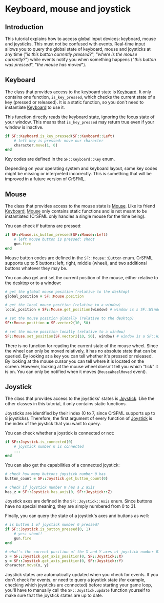 # Keyboard, mouse and joystick

## Introduction

This tutorial explains how to access global input devices: keyboard, mouse and joysticks. This must not be confused with events. Real-time input allows you to query the global state of keyboard, mouse and joysticks at any time ("*is this button currently pressed?*", "*where is the mouse currently?*") while events notify you when something happens ("*this button was pressed*", "*the mouse has moved*").

## Keyboard

The class that provides access to the keyboard state is [Keyboard]({{book.api}}/Keyboard.html). It only contains one function, `is_key_pressed`, which checks the current state of a key (pressed or released). It is a static function, so you don't need to instantiate [Keyboard]({{book.api}}/Keyboard.html) to use it.

This function directly reads the keyboard state, ignoring the focus state of your window. This means that `is_key_pressed` may return true even if your window is inactive.

```ruby
if SF::Keyboard.is_key_pressed(SF::Keyboard::Left)
    # left key is pressed: move our character
    character.move(1, 0)
end
```

Key codes are defined in the `SF::Keyboard::Key` enum.

Depending on your operating system and keyboard layout, some key codes might be missing or interpreted incorrectly. This is something that will be improved in a future version of CrSFML.

## Mouse

The class that provides access to the mouse state is [Mouse]({{book.api}}/Mouse.html). Like its friend [Keyboard]({{book.api}}/Keyboard.html), [Mouse]({{book.api}}/Mouse.html) only contains static functions and is not meant to be instantiated (CrSFML only handles a single mouse for the time being).

You can check if buttons are pressed:

```ruby
if SF::Mouse.is_button_pressed(SF::Mouse::Left)
    # left mouse button is pressed: shoot
    gun.fire
end
```

Mouse button codes are defined in the `SF::Mouse::Button` enum. CrSFML supports up to 5 buttons: left, right, middle (wheel), and two additional buttons whatever they may be.

You can also get and set the current position of the mouse, either relative to the desktop or to a window:

```ruby
# get the global mouse position (relative to the desktop)
global_position = SF::Mouse.position

# get the local mouse position (relative to a window)
local_position = SF::Mouse.get_position(window) # window is a SF::Window
```



```ruby
# set the mouse position globally (relative to the desktop)
SF::Mouse.position = SF.vector2(10, 50)

# set the mouse position locally (relative to a window)
SF::Mouse.set_position(SF.vector2(10, 50), window) # window is a SF::Window
```

There is no function for reading the current state of the mouse wheel. Since the wheel can only be moved relatively, it has no absolute state that can be queried. By looking at a key you can tell whether it's pressed or released. By looking at the mouse cursor you can tell where it is located on the screen. However, looking at the mouse wheel doesn't tell you which "tick" it is on. You can only be notified when it moves (`MouseWheelMoved` event).

## Joystick

The class that provides access to the joysticks' states is [Joystick]({{book.api}}/Joystick.html). Like the other classes in this tutorial, it only contains static functions.

Joysticks are identified by their index (0 to 7, since CrSFML supports up to 8 joysticks). Therefore, the first argument of every function of [Joystick]({{book.api}}/Joystick.html) is the index of the joystick that you want to query.

You can check whether a joystick is connected or not:

```ruby
if SF::Joystick.is_connected(0)
    # joystick number 0 is connected
    ...
end
```

You can also get the capabilities of a connected joystick:

```ruby
# check how many buttons joystick number 0 has
button_count = SF::Joystick.get_button_count(0)

# check if joystick number 0 has a Z axis
has_z = SF::Joystick.has_axis(0, SF::Joystick::Z)
```

Joystick axes are defined in the `SF::Joystick::Axis` enum. Since buttons have no special meaning, they are simply numbered from 0 to 31.

Finally, you can query the state of a joystick's axes and buttons as well:

```ruby
# is button 1 of joystick number 0 pressed?
if SF::Joystick.is_button_pressed(0, 1)
    # yes: shoot!
    gun.fire
end

# what's the current position of the X and Y axes of joystick number 0?
x = SF::Joystick.get_axis_position(0, SF::Joystick::X)
y = SF::Joystick.get_axis_position(0, SF::Joystick::Y)
character.move(x, y)
```

Joystick states are automatically updated when you check for events. If you don't check for events, or need to query a joystick state (for example, checking which joysticks are connected) before starting your game loop, you'll have to manually call the `SF::Joystick.update` function yourself to make sure that the joystick states are up to date.
